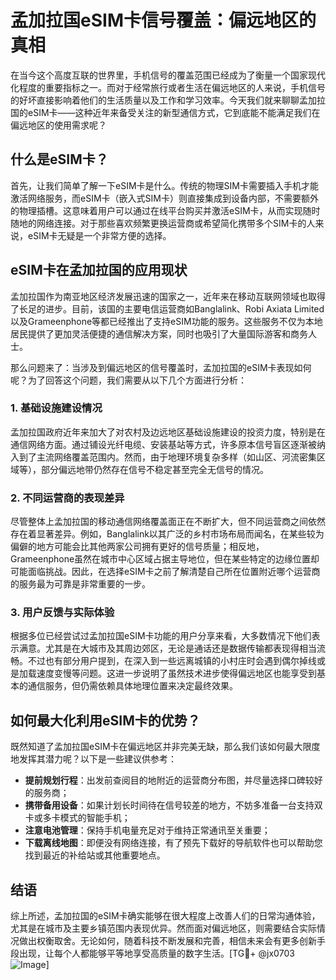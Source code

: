 # 孟加拉国eSIM卡信号覆盖：偏远地区的真相

在当今这个高度互联的世界里，手机信号的覆盖范围已经成为了衡量一个国家现代化程度的重要指标之一。而对于经常旅行或者生活在偏远地区的人来说，手机信号的好坏直接影响着他们的生活质量以及工作和学习效率。今天我们就来聊聊孟加拉国的eSIM卡——这种近年来备受关注的新型通信方式，它到底能不能满足我们在偏远地区的使用需求呢？

## 什么是eSIM卡？

首先，让我们简单了解一下eSIM卡是什么。传统的物理SIM卡需要插入手机才能激活网络服务，而eSIM卡（嵌入式SIM卡）则直接集成到设备内部，不需要额外的物理插槽。这意味着用户可以通过在线平台购买并激活eSIM卡，从而实现随时随地的网络连接。对于那些喜欢频繁更换运营商或希望简化携带多个SIM卡的人来说，eSIM卡无疑是一个非常方便的选择。

## eSIM卡在孟加拉国的应用现状

孟加拉国作为南亚地区经济发展迅速的国家之一，近年来在移动互联网领域也取得了长足的进步。目前，该国的主要电信运营商如Banglalink、Robi Axiata Limited以及Grameenphone等都已经推出了支持eSIM功能的服务。这些服务不仅为本地居民提供了更加灵活便捷的通信解决方案，同时也吸引了大量国际游客和商务人士。

那么问题来了：当涉及到偏远地区的信号覆盖时，孟加拉国的eSIM卡表现如何呢？为了回答这个问题，我们需要从以下几个方面进行分析：

### 1. 基础设施建设情况

孟加拉国政府近年来加大了对农村及边远地区基础设施建设的投资力度，特别是在通信网络方面。通过铺设光纤电缆、安装基站等方式，许多原本信号盲区逐渐被纳入到了主流网络覆盖范围内。然而，由于地理环境复杂多样（如山区、河流密集区域等），部分偏远地带仍然存在信号不稳定甚至完全无信号的情况。

### 2. 不同运营商的表现差异

尽管整体上孟加拉国的移动通信网络覆盖面正在不断扩大，但不同运营商之间依然存在着显著差异。例如，Banglalink以其广泛的乡村市场布局而闻名，在某些较为偏僻的地方可能会比其他两家公司拥有更好的信号质量；相反地，Grameenphone虽然在城市中心区域占据主导地位，但在某些特定的边缘位置却可能面临挑战。因此，在选择eSIM卡之前了解清楚自己所在位置附近哪个运营商的服务最为可靠是非常重要的一步。

### 3. 用户反馈与实际体验

根据多位已经尝试过孟加拉国eSIM卡功能的用户分享来看，大多数情况下他们表示满意。尤其是在大城市及其周边郊区，无论是通话还是数据传输都表现得相当流畅。不过也有部分用户提到，在深入到一些远离城镇的小村庄时会遇到偶尔掉线或是加载速度变慢等问题。这进一步说明了虽然技术进步使得偏远地区也能享受到基本的通信服务，但仍需依赖具体地理位置来决定最终效果。

## 如何最大化利用eSIM卡的优势？

既然知道了孟加拉国eSIM卡在偏远地区并非完美无缺，那么我们该如何最大限度地发挥其潜力呢？以下是一些建议供参考：

- **提前规划行程**：出发前查阅目的地附近的运营商分布图，并尽量选择口碑较好的服务商；
- **携带备用设备**：如果计划长时间待在信号较差的地方，不妨多准备一台支持双卡或多卡模式的智能手机；
- **注意电池管理**：保持手机电量充足对于维持正常通讯至关重要；
- **下载离线地图**：即便没有网络连接，有了预先下载好的导航软件也可以帮助您找到最近的补给站或其他重要地点。

## 结语

综上所述，孟加拉国的eSIM卡确实能够在很大程度上改善人们的日常沟通体验，尤其是在城市及主要乡镇范围内表现优异。然而面对偏远地区，则需要结合实际情况做出权衡取舍。无论如何，随着科技不断发展和完善，相信未来会有更多创新手段出现，让每个人都能够平等地享受高质量的数字生活。[TG💪+ @jx0703 ![Image](https://github.com/user-attachments/assets/dbca1d08-cadb-493c-b0ec-ad6f7a83f270)]
